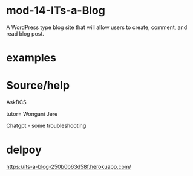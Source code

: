 # mod-14-ITs-a-Blog

A WordPress type blog site that will allow users to create, comment, and read blog post.

# examples

# Source/help

AskBCS

tutor= Wongani Jere

Chatgpt - some troubleshooting


# delpoy

https://its-a-blog-250b0b63d58f.herokuapp.com/